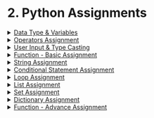 # 2. Python Assignments

<details>

<summary><a href="data-type-and-variables.md">Data Type &#x26; Variables</a></summary>



</details>

<details>

<summary><a href="operators-assignment.md">Operators Assignment</a></summary>



</details>

<details>

<summary><a href="user-input-and-type-casting.md">User Input &#x26; Type Casting</a></summary>



</details>

<details>

<summary><a href="functions-basic-assignments.md">Function - Basic Assignment</a></summary>



</details>

<details>

<summary><a href="string-assignments.md">String Assignment</a></summary>



</details>

<details>

<summary><a href="conditional-statements-assignments.md">Conditional Statement Assignment</a></summary>



</details>

<details>

<summary><a href="loops-assignments.md">Loop Assignment</a></summary>



</details>

<details>

<summary><a href="list-assignments.md">List Assignment</a></summary>



</details>

<details>

<summary><a href="set-assignments.md">Set Assignment</a></summary>



</details>

<details>

<summary><a href="dictionary-assignments.md">Dictionary Assignment</a></summary>



</details>

<details>

<summary><a href="function-advance-assignments.md">Function - Advance Assignment</a></summary>



</details>
